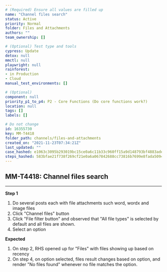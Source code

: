 ```yaml
---
# (Required) Ensure all values are filled up
name: "Channel files search"
status: Active
priority: Normal
folder: Files and Attachments
authors: ""
team_ownership: []

# (Optional) Test type and tools
cypress: Update
detox: null
mmctl: null
playwright: null
rainforest: 
- in Production
- Cloud
manual_test_environments: []

# (Optional)
component: null
priority_p1_to_p4: P2 - Core Functions (Do core functions work?)
location: null
tags: []
labels: []

# Do not change
id: 16355730
key: MM-T4418
folder_path: channels/files-and-attachments
created_on: "2021-11-23T07:34:21Z"
last_updated: ""
case_hashed: e1063c3095b293019bc15ce0a6c11b33c960ff15a9d148793bf4883ade918b3a35514b49879e242e85b7e8018e84f48c
steps_hashed: 583bfae21f738f269cf21e0a6a067842688cc73816b7699e8fada50941635486f4e175067f05d345bac00aa2567df25d
---
```


## MM-T4418: Channel files search

---

**Step 1**

1. Do several posts each with file attachments such word, wordx and image files
2. Click "Channel files" button
3. Click "File filter button" and observed that "All file types" is selected by default and all files are shown.
4. Select an option

**Expected**

1. On step 2, RHS opened up for "Files" with files showing up based on recency
2. On step 4, on option selected, files result changes based on option, and render "No files found" whenever no file matches the option.
